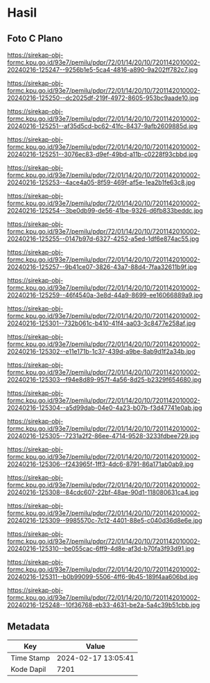 # Hasil

## Foto C Plano

https://sirekap-obj-formc.kpu.go.id/93e7/pemilu/pdpr/72/01/14/20/10/7201142010002-20240216-125247--9256b1e5-5ca4-4816-a890-9a202ff782c7.jpg

https://sirekap-obj-formc.kpu.go.id/93e7/pemilu/pdpr/72/01/14/20/10/7201142010002-20240216-125250--dc2025df-219f-4972-8605-953bc9aade10.jpg

https://sirekap-obj-formc.kpu.go.id/93e7/pemilu/pdpr/72/01/14/20/10/7201142010002-20240216-125251--af35d5cd-bc62-41fc-8437-9afb2609885d.jpg

https://sirekap-obj-formc.kpu.go.id/93e7/pemilu/pdpr/72/01/14/20/10/7201142010002-20240216-125251--3076ec83-d9ef-49bd-a11b-c0228f93cbbd.jpg

https://sirekap-obj-formc.kpu.go.id/93e7/pemilu/pdpr/72/01/14/20/10/7201142010002-20240216-125253--4ace4a05-8f59-469f-af5e-1ea2b1fe63c8.jpg

https://sirekap-obj-formc.kpu.go.id/93e7/pemilu/pdpr/72/01/14/20/10/7201142010002-20240216-125254--3be0db99-de56-41be-9326-d6fb833beddc.jpg

https://sirekap-obj-formc.kpu.go.id/93e7/pemilu/pdpr/72/01/14/20/10/7201142010002-20240216-125255--0147b97d-6327-4252-a5ed-1df6e874ac55.jpg

https://sirekap-obj-formc.kpu.go.id/93e7/pemilu/pdpr/72/01/14/20/10/7201142010002-20240216-125257--9b41ce07-3826-43a7-88d4-7faa32611b9f.jpg

https://sirekap-obj-formc.kpu.go.id/93e7/pemilu/pdpr/72/01/14/20/10/7201142010002-20240216-125259--46f4540a-3e8d-44a9-8699-ee16066889a9.jpg

https://sirekap-obj-formc.kpu.go.id/93e7/pemilu/pdpr/72/01/14/20/10/7201142010002-20240216-125301--732b061c-b410-41f4-aa03-3c8477e258af.jpg

https://sirekap-obj-formc.kpu.go.id/93e7/pemilu/pdpr/72/01/14/20/10/7201142010002-20240216-125302--e11e171b-1c37-439d-a9be-8ab9d1f2a34b.jpg

https://sirekap-obj-formc.kpu.go.id/93e7/pemilu/pdpr/72/01/14/20/10/7201142010002-20240216-125303--f94e8d89-957f-4a56-8d25-b2329f654680.jpg

https://sirekap-obj-formc.kpu.go.id/93e7/pemilu/pdpr/72/01/14/20/10/7201142010002-20240216-125304--a5d99dab-04e0-4a23-b07b-f3d47741e0ab.jpg

https://sirekap-obj-formc.kpu.go.id/93e7/pemilu/pdpr/72/01/14/20/10/7201142010002-20240216-125305--7231a2f2-86ee-4714-9528-3233fdbee729.jpg

https://sirekap-obj-formc.kpu.go.id/93e7/pemilu/pdpr/72/01/14/20/10/7201142010002-20240216-125306--f243965f-1ff3-4dc6-8791-86a171ab0ab9.jpg

https://sirekap-obj-formc.kpu.go.id/93e7/pemilu/pdpr/72/01/14/20/10/7201142010002-20240216-125308--84cdc607-22bf-48ae-90d1-118080631ca4.jpg

https://sirekap-obj-formc.kpu.go.id/93e7/pemilu/pdpr/72/01/14/20/10/7201142010002-20240216-125309--9985570c-7c12-4401-88e5-c040d36d8e6e.jpg

https://sirekap-obj-formc.kpu.go.id/93e7/pemilu/pdpr/72/01/14/20/10/7201142010002-20240216-125310--be055cac-6ff9-4d8e-af3d-b70fa3f93d91.jpg

https://sirekap-obj-formc.kpu.go.id/93e7/pemilu/pdpr/72/01/14/20/10/7201142010002-20240216-125311--b0b99099-5506-4ff6-9b45-189f4aa606bd.jpg

https://sirekap-obj-formc.kpu.go.id/93e7/pemilu/pdpr/72/01/14/20/10/7201142010002-20240216-125248--10f36768-eb33-4631-be2a-5a4c39b51cbb.jpg


## Metadata

| Key        | Value               |
| ---------- | ------------------- |
| Time Stamp | 2024-02-17 13:05:41 |
| Kode Dapil | 7201                |



